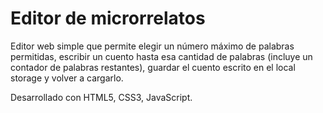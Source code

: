 # Editor de microrrelatos

Editor web simple que permite elegir un número máximo de palabras permitidas, escribir un cuento hasta esa cantidad de palabras (incluye un contador de palabras restantes), guardar el cuento escrito en el local storage y volver a cargarlo.

Desarrollado con HTML5, CSS3, JavaScript.
